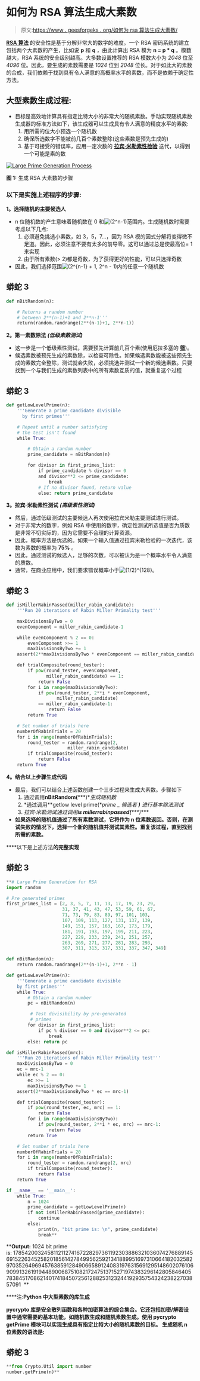 # 如何为 RSA 算法生成大素数

> 原文:[https://www . geesforgeks . org/如何为 rsa 算法生成大素数/](https://www.geeksforgeeks.org/how-to-generate-large-prime-numbers-for-rsa-algorithm/)

[**RSA 算法**](https://www.geeksforgeeks.org/rsa-algorithm-cryptography/) 的安全性是基于分解非常大的数字的难度。一个 RSA 密码系统的建立包括两个大素数的产生，比如说 **p** 和 **q** ，由此计算出 RSA 模为 **n = p * q** 。模数越大，RSA 系统的安全级别越高。大多数设置推荐的 RSA 模数大小为 *2048* 位至 *4096* 位。因此，要生成的素数需要是 *1024* 位到 *2048* 位长。对于如此大的素数的合成，我们依赖于找到具有令人满意的高概率水平的素数，而不是依赖于确定性方法。

## 大型素数生成过程:

*   目标是高效地计算具有指定比特大小的非常大的随机素数。手动实现随机素数生成器的标准方法如下，该生成器可以生成具有令人满意的精度水平的素数:
    1.  用所需的位大小预选一个随机数
    2.  确保所选数字不能被前几百个素数整除(这些素数是预先生成的)
    3.  基于可接受的错误率，应用一定次数的 [**拉宾·米勒素性检验**](https://www.geeksforgeeks.org/primality-test-set-3-miller-rabin/) 迭代，以得到一个可能是素的数

[![Large Prime Generation Process](img/997772d08d9eec5c10a9eb8c12353baa.png)](https://media.geeksforgeeks.org/wp-content/uploads/20200515202847/flow6-1.png)

**图 1:** 生成 RSA 大素数的步骤

### 以下是实施上述程序的步骤:

**1。选择随机的主要候选人**

*   n 位随机数的产生意味着随机数在 0 和![(2^n-1)   ](img/bf49093d8aff13544685ec60600682be.png "Rendered by QuickLaTeX.com")范围内。生成随机数时需要考虑以下几点:
    1.  必须避免挑选小素数，如 3，5，7…，因为 RSA 模的因式分解将变得微不足道。因此，必须注意不要有太多的前导零。这可以通过总是使最高位= 1 来实现
    2.  由于所有素数(> 2)都是奇数，为了获得更好的性能，可以只选择奇数
*   因此，我们选择范围![(2^{n-1} + 1, 2^n - 1)   ](img/b6dc8961cdf2810f6dfd606718e80402.png "Rendered by QuickLaTeX.com")内的任意一个随机数

## 蟒蛇 3

```py
def nBitRandom(n):

    # Returns a random number
    # between 2**(n-1)+1 and 2**n-1'''
    return(random.randrange(2**(n-1)+1, 2**n-1))
```

**2。第一素数除法** ***(低级素数测试)***

*   这一步是一个低级素性测试，需要预先计算前几百个素(使用厄拉多塞的 [**筛**](https://www.geeksforgeeks.org/sieve-of-eratosthenes/))。
*   候选素数被预先生成的素数除，以检查可除性。如果候选素数能被这些预先生成的素数完全整除，测试就会失败，必须挑选并测试一个新的候选素数。只要找到一个与我们生成的素数列表中的所有素数互质的值，就重复这个过程

## 蟒蛇 3

```py
def getLowLevelPrime(n):
    '''Generate a prime candidate divisible
      by first primes'''

    # Repeat until a number satisfying
    # the test isn't found
    while True: 

        # Obtain a random number
        prime_candidate = nBitRandom(n) 

        for divisor in first_primes_list: 
            if prime_candidate % divisor == 0
            and divisor**2 <= prime_candidate:
                break
            # If no divisor found, return value
            else: return prime_candidate
```

**3。拉宾·米勒素性测试** ***(高级素性测试)***

*   然后，通过低级测试的主要候选人再次使用拉宾米勒主要测试进行测试。
*   对于非常大的数字，例如 RSA 中使用的数字，确定性测试所选值是否为质数是非常不切实际的，因为它需要不合理的计算资源。
*   因此，概率方法是优选的。如果一个输入值通过拉宾米勒检验的一次迭代，该数为素数的概率为 **75%** 。
*   因此，通过测试的候选人，足够的次数，可以被认为是一个概率水平令人满意的质数。
*   通常，在商业应用中，我们要求错误概率小于![{1/2}^{128}   ](img/35dede3f5ec6c534f38fc4618a10393e.png "Rendered by QuickLaTeX.com")。

## 蟒蛇 3

```py
def isMillerRabinPassed(miller_rabin_candidate):
    '''Run 20 iterations of Rabin Miller Primality test'''

    maxDivisionsByTwo = 0
    evenComponent = miller_rabin_candidate-1

    while evenComponent % 2 == 0:
        evenComponent >>= 1
        maxDivisionsByTwo += 1
    assert(2**maxDivisionsByTwo * evenComponent == miller_rabin_candidate-1)

    def trialComposite(round_tester):
        if pow(round_tester, evenComponent, 
               miller_rabin_candidate) == 1:
            return False
        for i in range(maxDivisionsByTwo):
            if pow(round_tester, 2**i * evenComponent,
                   miller_rabin_candidate) 
            == miller_rabin_candidate-1:
                return False
        return True

    # Set number of trials here
    numberOfRabinTrials = 20
    for i in range(numberOfRabinTrials):
        round_tester = random.randrange(2,
                       miller_rabin_candidate)
        if trialComposite(round_tester):
            return False
    return True
```

**4。结合以上步骤生成代码**

*   最后，我们可以结合上述函数创建一个三步过程来生成大素数。步骤如下
    1.  通过调用**nBitRandom(*****)**生成随机数*
    2.  *通过调用**getlow level prime(***prime _ 候选者* **)** 进行基本除法测试*
    3.  *拉宾·米勒测试通过调用**is millerrabinpassed(*****)****
*   **如果选择的随机值通过了所有素数测试，它将作为 n 位素数返回。否则，在测试失败的情况下，选择一个新的随机值并测试其素性。重复该过程，直到找到所需的素数。**

****以下是上述方法**的完整实现**

## **蟒蛇 3**

```py
**# Large Prime Generation for RSA
import random

# Pre generated primes
first_primes_list = [2, 3, 5, 7, 11, 13, 17, 19, 23, 29,
                     31, 37, 41, 43, 47, 53, 59, 61, 67,
                     71, 73, 79, 83, 89, 97, 101, 103,
                     107, 109, 113, 127, 131, 137, 139,
                     149, 151, 157, 163, 167, 173, 179,
                     181, 191, 193, 197, 199, 211, 223,
                     227, 229, 233, 239, 241, 251, 257,
                     263, 269, 271, 277, 281, 283, 293,
                     307, 311, 313, 317, 331, 337, 347, 349]

def nBitRandom(n):
    return random.randrange(2**(n-1)+1, 2**n - 1)

def getLowLevelPrime(n):
    '''Generate a prime candidate divisible
    by first primes'''
    while True:
        # Obtain a random number
        pc = nBitRandom(n)

         # Test divisibility by pre-generated
         # primes
        for divisor in first_primes_list:
            if pc % divisor == 0 and divisor**2 <= pc:
                break
        else: return pc

def isMillerRabinPassed(mrc):
    '''Run 20 iterations of Rabin Miller Primality test'''
    maxDivisionsByTwo = 0
    ec = mrc-1
    while ec % 2 == 0:
        ec >>= 1
        maxDivisionsByTwo += 1
    assert(2**maxDivisionsByTwo * ec == mrc-1)

    def trialComposite(round_tester):
        if pow(round_tester, ec, mrc) == 1:
            return False
        for i in range(maxDivisionsByTwo):
            if pow(round_tester, 2**i * ec, mrc) == mrc-1:
                return False
        return True

    # Set number of trials here
    numberOfRabinTrials = 20
    for i in range(numberOfRabinTrials):
        round_tester = random.randrange(2, mrc)
        if trialComposite(round_tester):
            return False
    return True

if __name__ == '__main__':
    while True:
        n = 1024
        prime_candidate = getLowLevelPrime(n)
        if not isMillerRabinPassed(prime_candidate):
            continue
        else:
            print(n, "bit prime is: \n", prime_candidate)
            break**
```

****Output:** 1024 bit prime is: 178542003245811211274167228297361192303886321036074276889145691522634525820185614278499562592134188995169731066418203258297035264969457638591284906658912408319763156912951486020761069099132619194489006875108217247513715271974383296142805846405783845170862140174184507256128825312324419293575432423822703857091  **

****注:**Python 中大型素数的库生成**

****pycrypto** 库是安全散列函数和各种加密算法的综合集合。它还包括加密/解密设置中通常需要的基本功能，如随机数生成和随机素数生成。使用 **pycrypto getPrime** 模块可以实现生成具有指定比特大小的随机素数的目标。
生成随机 n 位素数的语法是:**

## **蟒蛇 3**

```py
**from Crypto.Util import number
number.getPrime(n)**
```